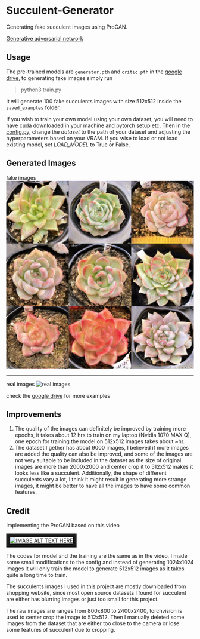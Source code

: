 # Succulent-Generator
Generating fake succulent images using ProGAN.

[Generative adversarial network](https://en.wikipedia.org/wiki/Generative_adversarial_network)

## Usage
The pre-trained models are `generator.pth` and `critic.pth` in the [google drive](https://drive.google.com/drive/folders/1qxup4DrslHZfO0LAHTRfEU3fyHNPG8v5?usp=sharing), to generating fake images simply run 

> python3 train.py
  
It will generate 100 fake succulents images with size 512x512 inside the `saved_examples` folder.

If you wish to train your own model using your own dataset, you will need to have cuda downloaded in your machine and pytorch setup etc. Then in the [config.py](https://github.com/Ifan24/Succulent-Generator/blob/main/config.py), change the *dataset* to the path of your dataset and adjusting the hyperparameters based on your VRAM. If you wise to load or not load existing model, set *LOAD_MODEL* to True or False.

## Generated Images
fake images
![fake image](fake.jpg)

***

real images
![real images](real.jpg)


check the [google drive](https://drive.google.com/drive/folders/1qxup4DrslHZfO0LAHTRfEU3fyHNPG8v5?usp=sharing) for more examples
## Improvements
1. The quality of the images can definitely be improved by training more epochs, it takes about 12 hrs to train on my laptop (Nvidia 1070 MAX Q), one epoch for training the model on 512x512 images takes about ~hr. 
2. The dataset I gether has about 9000 images, I believed if more images are added the quality can also be improved, and some of the images are not very suitable to be included in the dataset as the size of original images are more than 2000x2000 and center crop it to 512x512 makes it looks less like a succulent. Additionally, the shape of different succulents vary a lot, I think it might result in generating more strange images, it might be better to have all the images to have some common features.

## Credit
Implementing the ProGAN based on this video

<a href="https://www.youtube.com/watch?v=nkQHASviYac
" target="_blank"><img src="https://img.youtube.com/vi/nkQHASviYac/0.jpg" 
alt="IMAGE ALT TEXT HERE" width="240" height="180" border="10" /></a>

The codes for model and the training are the same as in the video, I made some small modifications to the config and instead of generating 1024x1024 images it will only train the model to generate 512x512 images as it takes quite a long time to train.

The succulents images I used in this project are mostly downloaded from shopping website, since most open source datasets I found for succulent are either has blurring images or just too small for this project.

The raw images are ranges from 800x800 to 2400x2400, torchvision is used to center crop the image to 512x512.
Then I manually deleted some images from the dataset that are either too close to the camera or lose some features of succulent due to cropping.
